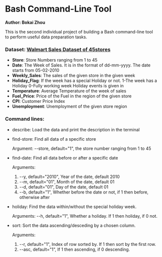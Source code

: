 #  Bash Command-Line Tool

__Author: Bokai Zhou__

This is the second individual project of building a Bash command-line tool to perform useful data preparation tasks. 

### Dataset: [Walmart Sales Dataset of 45stores](https://www.kaggle.com/datasets/varsharam/walmart-sales-dataset-of-45stores?resource=download)
- __Store__: Store Numbers ranging from 1 to 45
- __Date__: The Week of Sales. It is in the format of dd-mm-yyyy. The date starts from 05-02-2010
- __Weekly_Sales__: The sales of the given store in the given week
- __Holiday_Flag__: If the week has a special Holiday or not. 1-The week has a Holiday 0-Fully working week Holiday events is given in
- __Temperature__: Average Temperature of the week of sales
- __Fuel_Price__: Price of the Fuel in the region of the given store
- __CPI__: Customer Price Index
- __Unemployment__: Unemployment of the given store region

### Command lines:
- describe: Load the data and print the description in the terminal

- find-store: Find all data of a specific store

  Argument: --store, default="1", the store number ranging from 1 to 45
  
- find-date: Find all data before or after a specific date

  Arguments: 
  1. --y, default="2010", Year of the date, default 2010
  2. --m, default="01", Month of the date, default 01
  3. --d, default="01", Day of the date, default 01
  4. --b, default="1", Whether before the date or not, if 1 then before, otherwise after
             
- holiday: Find the data within/without the special holiday week.

  Arguments: --h, default="1", Whether a holiday. If 1 then holiday, if 0 not.
  
- sort: Sort the data ascending/desceding by a chosen column.

  Arguments: 
  1. --r, default="1", Index of row sorted by. If 1 then sort by the first row.
  2. --asc, default="1", If 1 then ascending, if 0 descending.
